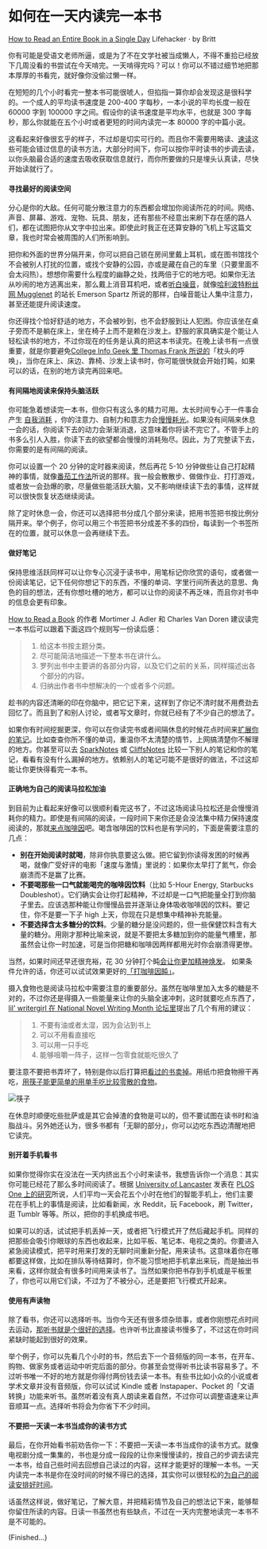 如何在一天内读完一本书
===

[How to Read an Entire Book in a Single Day](http://lifehacker.com/how-to-read-an-entire-book-in-a-single-day-1749070044)
Lifehacker · by Britt

你有可能是受语文老师所逼，或是为了不在文学社被当成懒人，不得不重拾已经放下几周没看的书尝试在今天啃完。一天啃得完吗？可以！你可以不错过细节地把那本厚厚的书看完，就好像你没偷过懒一样。

在短短的几个小时看完一整本书可能很唬人，但掐指一算你却会发现这是很科学的。一个成人的平均读书速度是 200-400 字每秒，一本小说的平均长度一般在 60000 字到 100000 字之间。假设你的读书速度是平均水平，也就是 300 字每秒，那么你就能在五个小时或者更短的时间内读完一本 80000 字的中篇小说。

这看起来好像很玄乎的样子，不过却是切实可行的。而且你不需要用略读、[速读](http://lifehacker.com/the-truth-about-speed-reading-1542508398)这些可能会错过信息的读书方法，大部分时间下，你可以按你平时读书的步调去读，以你头脑最合适的速度去吸收获取信息就行，而你所要做的只是埋头认真读，尽快开始读就行了。

#### 寻找最好的阅读空间

分心是你的大敌。任何可能分散注意力的东西都会增加你阅读所花的时间。网络、声音、屏幕、游戏、宠物、玩具、朋友，还有那些不经意出来刷下存在感的路人们，都在试图把你从文字中拉出来。即使此时我正在还算安静的飞机上写这篇文章，我也时常会被周围的人们所影响到。

把你和外面的世界分隔开来，你可以把自己锁在房间里戴上耳机，或在图书馆找个不会被别人打扰的位置，或找个安静的公园，亦或是藏在自己的车里（只要里面不会太闷热）。想想你需要什么程度的幽静之处，找两倍于它的地方吧。如果你无法从吵闹的地方逃离出来，那么戴上消音耳机吧，或者[听白噪音](http://www.businessinsider.com/5-tips-to-read-a-book-a-day-every-day-2015-7)，就像[哈利波特粉丝网 Mugglenet](http://www.mugglenet.com/) 的站长 Emerson Spartz 所说的那样，白噪音能让人集中注意力，甚至还能提升阅读速度。

你还得找个恰好舒适的地方，不会被吵到，也不会舒服到让人犯困。你应该坐在桌子旁而不是躺在床上，坐在椅子上而不是赖在沙发上。舒服的家具确实是个能让人轻松读书的地方，不过你现在的任务是认真的把这本书读完。在晚上读书有一点很重要，就是你要避免[College Info Geek 里 Thomas Frank 所说的](http://collegeinfogeek.com/time-crunch-study-finish-assignment-overnight/)「枕头的呼唤」，当你在床上、床边、靠椅、沙发上读书时，你可能很快就会开始打盹，如果可以的话，在别的地方读完再回来吧。

#### 有间隔地阅读来保持头脑活跃

你可能急着想读完一本书，但你只有这么多的精力可用。太长时间专心于一件事会产生 [自我消耗](https://en.wikipedia.org/wiki/Ego_depletion) ，你的注意力、自制力和意志力会[慢慢耗光](http://lifehacker.com/5904712/how-can-i-recharge-my-depleted-motivation)。如果没有间隔来休息一会的话，你阅读下去的动力会渐渐消退，这意味着你将读不完它了。不管手上的书多么引人入胜，你读下去的欲望都会慢慢的消耗殆尽。因此，为了完整读下去，你需要的是有间隔的阅读。

你可以设置一个 20 分钟的定时器来阅读，然后再花 5-10 分钟做些让自己打起精神的事情，就像[番茄工作法](http://lifehacker.com/productivity-101-a-primer-to-the-pomodoro-technique-1598992730)所说的那样。我一般会散散步、做做作业、打打游戏，或者放一会劲爆的歌，尽量做些能活跃大脑，又不影响继续读下去的事情，这样就可以很快恢复状态继续阅读。

除了定时休息一会，你还可以选择把书分成几个部分来读，把用书签把书按比例分隔开来。举个例子，你可以用三个书签把书分成差不多的四份，每读到一个书签所在的位置，就可以休息一会再继续下去。

#### 做好笔记

保持思维活跃同样可以让你专心沉浸于读书中，用笔标记你欣赏的语句，或者做一份阅读笔记，记下任何你想记下的东西，不懂的单词、字里行间所表达的意思、角色的目的想法，还有你想吐槽的地方，都可以让你的阅读不再乏味，而且你对书中的信息会更有印象。

[How to Read a Book](http://www.amazon.com/How-Read-Book-Intelligent-Touchstone/dp/0671212095) 的作者 Mortimer J. Adler 和 Charles Van Doren 建议读完一本书后可以跟着下面这四个规则写一份读后感：

> 1. 给这本书按主题分类。
> 2. 尽可能简洁地描述一下整本书在讲什么。
> 3. 罗列出书中主要讲的各部分内容，以及它们之前的关系，同样描述出各个部分的内容。
> 4. 归纳出作者书中想解决的一个或者多个问题。

趁书的内容还清晰的印在你脑中，把它记下来，这样到了你记不清时就不用费劲去回忆了。而且到了和别人讨论，或者写文章时，你就已经有了不少自己的想法了。

如果你有时间挖掘更深，你可以在你读完书或者间隔休息的时候花点时间来[扩展你的笔记](http://lifehacker.com/study-less-study-smart-the-best-ways-to-retain-more-1683362205)。比如查查你所不懂的单词，重温你不太清楚的情节，上网搞清楚你不解理的地方。你甚至可以去 [SparkNotes](http://www.sparknotes.com/) 或 [CliffsNotes](http://www.cliffsnotes.com/) 比较一下别人的笔记和你的笔记，看看有没有什么漏掉的地方。依赖别人的笔记可能不是很好的做法，不过这却能让你更快得看完一本书。

#### 正确地为自己的阅读马拉松加油

到目前为止看起来好像可以很顺利看完这书了，不过这场阅读马拉松还是会慢慢消耗你的精力。即使是有间隔的阅读，一段时间下来你还是会没法集中精力保持速度阅读的，那就[来点咖啡因](http://lifehacker.com/5585217/what-caffeine-actually-does-to-your-brain)吧。喝含咖啡因的饮料也是有学问的，下面是需要注意的几点：

- **别在开始阅读时就喝**，除非你执意要这么做。把它留到你读得发困的时候再喝，就像广受好评的电影「速度与激情」里说的：如果你太早打了氮气，你会崩溃而不是赢了比赛。
- **不要喝那些一口气就能喝完的咖啡因饮料**（比如 5-Hour Energy, Starbucks Doubleshot）。它们确实会让你打起精神，不过却是一口气把能量全打到你脑子里去。应该选那种能让你慢慢品尝并逐渐让身体吸收咖啡因的饮料。要记住，你不是要一下子 high 上天，你现在只是想集中精神补充能量。
- **不要选择含太多糖分的饮料**。少量的糖分是没问题的，但一些保健饮料含有大量的糖分。用刚才那种比喻来说，就是不要把太多糖加到你的能量气槽里，那虽然会让你一时加速，可是当你把糖和咖啡因两样都用光时你会崩溃得更惨。

当然，如果时间还早还很充裕，花 30 分钟打个盹[会让你更加精神焕发](http://lifehacker.com/naps-vs-coffee-which-is-better-when-youre-exhausted-1730643671)。 如果条件允许的话，你还可以试试效果更好的[「打咖啡因盹」](http://lifehacker.com/306029/reboot-your-brain-with-a-caffeine-nap)。

摄入食物也是阅读马拉松中需要注意的重要部分。虽然在咖啡里加入太多的糖是不对的，不过你还是得摄入一些能量来让你的头脑全速冲刺，这时就要吃点东西了，[lil' writergirl 在 National Novel Writing Month 论坛里](http://nanowrimo.org/forums/all-ages-coffee-house/threads/249439)提出了几个有用的建议：

> 1. 不要有油或者太湿，因为会沾到书上
> 2. 可以不用看直接吃
> 3. 可以用一只手吃
> 4. 能够咀嚼一阵子，这样一包零食就能吃很久了

要注意不要把书弄坏了，特别是你以后打算把[看过的书卖掉](http://lifehacker.com/5710901/how-to-get-the-most-money-when-selling-your-textbooks)。用纸巾把食物擦干再吃，[用筷子能更简单的用单手吃比较零散的食物](http://lifehacker.com/5884449/eat-cheetos-with-chopsticks-to-keep-hands-clean)。

![筷子](http://i.kinja-img.com/gawker-media/image/upload/s--UbxMOlBU--/c_fit,f_auto,fl_progressive,q_80,w_636/18l56qnlujxj9gif.gif)

在休息时顺便吃些批萨或是其它会掉渣的食物是可以的，但不要试图在读书时和油脂战斗。另外她还认为，很多书都有「无聊的部分」，你可以边吃东西边清醒地把它读完。

#### 别开着手机看书

如果你觉得你实在没法在一天内挤出五个小时来读书，我想告诉你一个消息：其实你可能已经花了那么多时间阅读了。根据 [University of Lancaster](http://www.lancaster.ac.uk/) 发表在 [PLOS One 上的研究](http://journals.plos.org/plosone/article?id=10.1371/journal.pone.0139004)所说，人们平均一天会花五个小时在他们的智能手机上，他们主要花在手机上的事情是阅读，比如看新闻，水 Reddit，玩 Facebook，刷 Twitter，逛 Tumblr 等等。所以，把你的手机换成书吧。

如果可以的话，试试把手机丢掉一天，或者把飞行模式开了然后藏起手机。同样的把那些会吸引你眼球的东西也收起来，比如平板、笔记本、电视之类的。你要进入紧急阅读模式，把平时用来打发的无聊时间重新分配，用来读书。这意味着你在哪都要这样做，比如在排队等待结算时，你不能习惯地把手机拿出来玩，而是抽出书来看，这样你就会有很多时间用来读书了。当然如果你把书存到手机或是平板里了，你也可以用它们读，不过为了不被分心，还是要把飞行模式开起来。

#### 使用有声读物

除了看书，你还可以选择听书。当你今天还有很多烦杂琐事，或者你刚想花点时间去运动，[那听书就是个很好的选择](http://lifehacker.com/five-best-audiobook-services-1688572545)。也许听书比直接读书慢多了，不过这在你时间紧缺时能起到很好的效果。

举个例子，你可以先看几个小时的书，然后去下一个音频版的同一本书，在开车、购物、做家务或者运动中听完后面的部分。你甚至会觉得听书比读书容易多了。不过听书唯一不好的地方就是你得付两份钱去读一本书。有些书比如小众的小说或者学术文章并没有音频版，你可以试试 Kindle 或者 Instapaper、Pocket 的「文语转换」功能来听书。虽然听着没有真人朗读来着自然，不过你可以调整语速来让声音顺耳一点。选择听书将会为你省下不少时间。

#### 不要把一天读一本书当成你的读书方式

最后，在你开始看书前劝告你一下：不要把一天读一本书当成你的读书方式。就像电视剧分成一集集的，书也是分成一段段的让你来慢慢读的，按自己的步调去读完一本书，给自己些时间去回想自己读过的内容，这样才能更好的理解一本书。一天内读完一本书是你在没时间的时候不得已的选择，其实你可以很轻松的[为自己的阅读安排好时间](http://lifehacker.com/5902606/how-to-fit-reading-into-your-schedule-and-actually-finish-the-books-you-want-to-read)。

话虽然这样说，做好笔记，了解大意，并把精彩情节及自己的想法记下来，能够帮你留住所读的内容。日读一书虽然也有些缺点，不过在一天内完整地读完一本书不是不可能的。

(Finished...)

